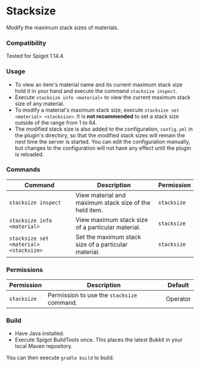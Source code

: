 # Stacksize
Modify the maximum stack sizes of materials.
### Compatibility
Tested for Spigot 1.14.4.
### Usage
- To view an item's material name and its current maximum stack size hold it in your hand and execute the command `stacksize inspect`.
- Execute `stacksize info <material>` to view the current maximum stack size of any material.
- To modify a material's maximum stack size, execute `stacksize set <material> <stacksize>`. It is __not recommended__ to set
a stack size outside of the range from 1 to 64.
- The modified stack size is also added to the configuration, `config.yml` in the plugin's directory, so that the
modified stack sizes will remain the next time the server is started. You can edit the configuration manually,
but changes to the configuration will not have any effect until the plugin is reloaded.
### Commands
| Command | Description | Permission |
| ------- | ----------- | ---------- |
| `stacksize inspect` | View material and maximum stack size of the held item. | `stacksize` |
| `stacksize info <material>` | View maximum stack size of a particular material. | `stacksize` |
| `stacksize set <material> <stacksize>` | Set the maximum stack size of a particular material. | `stacksize` |
### Permissions
| Permission | Description | Default |
| ---------- | ----------- | ------- |
| `stacksize` | Permission to use the `stacksize` command. | Operator |
### Build
 - Have Java installed.
 - Execute Spigot BuildTools once. This places the latest Bukkit in your local Maven repository.
 
You can then execute `gradle build` to build.
